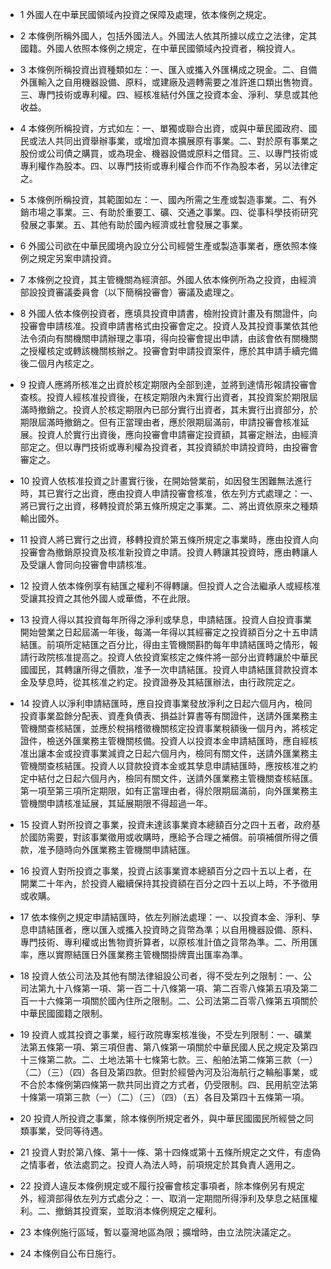 * 1 外國人在中華民國領域內投資之保障及處理，依本條例之規定。

* 2 本條例所稱外國人，包括外國法人。外國法人依其所據以成立之法律，定其國籍。外國人依照本條例之規定，在中華民國領域內投資者，稱投資人。

* 3 本條例所稱投資出資種類如左：一、匯入或攜入外匯構成之現金。二、自備外匯輸入之自用機器設備、原料，或建廠及週轉需要之准許進口類出售物資。三、專門技術或專利權。四、經核准結付外匯之投資本金、淨利、孳息或其他收益。

* 4 本條例所稱投資，方式如左：一、單獨或聯合出資，或與中華民國政府、國民或法人共同出資舉辦事業，或增加資本擴展原有事業。二、對於原有事業之股份或公司債之購買，或為現金、機器設備或原料之借貸。三、以專門技術或專利權作為股本。四、以專門技術或專利權合作而不作為股本者，另以法律定之。

* 5 本條例所稱投資，其範圍如左：一、國內所需之生產或製造事業。二、有外銷市場之事業。三、有助於重要工、礦、交通之事業。四、從事科學技術研究發展之事業。五、其他有助於國內經濟或社會發展之事業。

* 6 外國公司欲在中華民國境內設立分公司經營生產或製造事業者，應依照本條例之規定另案申請投資。

* 7 本條例之投資，其主管機關為經濟部。外國人依本條例所為之投資，由經濟部設投資審議委員會（以下簡稱投審會）審議及處理之。

* 8 外國人依本條例投資者，應填具投資申請書，檢附投資計畫及有關證件，向投審會申請核准。投資申請書格式由投審會定之。投資人及其投資事業依其他法令須向有關機關申請辦理之事項，得向投審會提出申請，由該會依有關機關之授權核定或轉該機關核辦之。投審會對申請投資案件，應於其申請手續完備後二個月內核定之。

* 9 投資人應將所核准之出資於核定期限內全部到達，並將到達情形報請投審會查核。投資人經核准投資後，在核定期限內未實行出資者，其投資案於期限屆滿時撤銷之。投資人於核定期限內已部分實行出資者，其未實行出資部分，於期限屆滿時撤銷之。但有正當理由者，應於限期屆滿前，申請投審會核准延展。投資人於實行出資後，應向投審會申請審定投資額，其審定辦法，由經濟部定之。但以專門技術或專利權為投資者，其投資額於申請投資時，由投審會審定之。

* 10 投資人依核准投資之計畫實行後，在開始營業前，如因發生困難無法進行時，其已實行之出資，應由投資人申請投審會核准，依左列方式處理之：一、將已實行之出資，移轉投資於第五條所規定之事業。二、將出資依原來之種類輸出國外。

* 11 投資人將已實行之出資，移轉投資於第五條所規定之事業時，應由投資人向投審會為撤銷原投資及核准新投資之申請。投資人轉讓其投資時，應由轉讓人及受讓人會同向投審會申請核准。

* 12 投資人依本條例享有結匯之權利不得轉讓。但投資人之合法繼承人或經核准受讓其投資之其他外國人或華僑，不在此限。

* 13 投資人得以其投資每年所得之淨利或孳息，申請結匯。投資人自投資事業開始營業之日起屆滿一年後，每滿一年得以其經審定之投資額百分之十五申請結匯。前項所定結匯之百分比，得由主管機關斟酌每年申請結匯時之情形，報請行政院核准提高之。投資人依投資案核定之條件將一部分出資轉讓於中華民國國民，其轉讓所得之價款，准予一次申請結匯。投資人申請結匯貸款投資本金及孳息時，從其核准之約定。投資證券及其結匯辦法，由行政院定之。

* 14 投資人以淨利申請結匯時，應自投資事業發放淨利之日起六個月內，檢同投資事業盈餘分配表、資產負債表、損益計算書等有關證件，送請外匯業務主管機關查核結匯，並應於稅捐稽徵機關核定投資事業稅額後一個月內，將核定證件，檢送外匯業務主管機關核備。投資人以投資本金申請結匯時，應自經核准出讓本金或投資事業減資之日起六個月內，檢同有關文件，送請外匯業務主管機關查核結匯。投資人以貸款投資本金或其孳息申請結匯時，應按核准之約定中結付之日起六個月內，檢同有關文件，送請外匯業務主管機關查核結匯。第一項至第三項所定期限，如有正當理由者，得於限期屆滿前，向外匯業務主管機關申請核准延展，其延展期限不得超過一年。

* 15 投資人對所投資之事業，投資未達該事業資本總額百分之四十五者，政府基於國防需要，對該事業徵用或收購時，應給予合理之補償。前項補償所得之價款，准予隨時向外匯業務主管機關申請結匯。

* 16 投資人對所投資之事業，投資占該事業資本總額百分之四十五以上者，在開業二十年內，於投資人繼續保持其投資額在百分之四十五以上時，不予徵用或收購。

* 17 依本條例之規定申請結匯時，依左列辦法處理：一、以投資本金、淨利、孳息申請結匯者，應以匯入或攜入投資時之貨幣為準；以自用機器設備、原料、專門技術、專利權或出售物資折算者，以原核准計值之貨幣為準。二、所用匯率，應以實際結匯日外匯業務主管機關掛牌賣出匯率為準。

* 18 投資人依公司法及其他有關法律組設公司者，得不受左列之限制：一、公司法第九十八條第一項、第一百二十八條第一項、第二百零八條第五項及第二百一十六條第一項關於國內住所之限制。二、公司法第二百零八條第五項關於中華民國國籍之限制。

* 19 投資人或其投資之事業，經行政院專案核准後，不受左列限制：一、礦業法第五條第一項、第三項但書、第八條第一項關於中華民國人民之規定及第四十三條第二款。二、土地法第十七條第七款。三、船舶法第二條第三款（一）（二）（三）（四）各目及第四款。但對於經營內河及沿海航行之輪船事業，或不合於本條例第四條第一款共同出資之方式者，仍受限制。四、民用航空法第十條第一項第三款（一）（二）（三）（四）（五）各目及第四十五條第一項。

* 20 投資人所投資之事業，除本條例所規定者外，與中華民國國民所經營之同類事業，受同等待遇。

* 21 投資人對於第八條、第十一條、第十四條或第十五條所規定之文件，有虛偽之情事者，依法處罰之。投資人為法人時，前項規定於其負責人適用之。

* 22 投資人違反本條例規定或不履行投審會核定事項者，除本條例另有規定外，經濟部得依左列方式處分之：一、取消一定期間所得淨利及孳息之結匯權利。二、撤銷其投資案，並取消本條例規定之權利。

* 23 本條例施行區域，暫以臺灣地區為限；擴增時，由立法院決議定之。

* 24 本條例自公布日施行。

